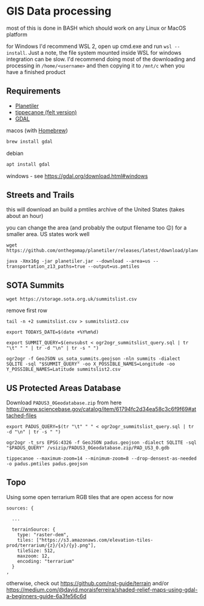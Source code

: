 # GIS Data processing

most of this is done in BASH which should work on any Linux or MacOS platform

for Windows I'd recommend WSL 2, open up cmd.exe and run `wsl --install`. Just a note, the file system mounted inside WSL for windows integration can be slow. I'd recommend doing most of the downloading and processing in `/home/<username>` and then copying it to `/mnt/c` when you have a finished product

## Requirements

- [Planetiler](https://github.com/onthegomap/planetiler)
- [tippecanoe (felt version)](https://github.com/felt/tippecanoe)
- [GDAL](https://gdal.org)

macos (with [Homebrew](https://brew.sh/))
```bash
brew install gdal
```

debian
```bash
apt install gdal
```

windows - see https://gdal.org/download.html#windows


## Streets and Trails

this will download an build a pmtiles archive of the United States (takes about an hour)

you can change the area (and probably the output filename too 😉) for a smaller area.  US states work well
```
wget https://github.com/onthegomap/planetiler/releases/latest/download/planetiler.jar

java -Xmx16g -jar planetiler.jar --download --area=us --transportation_z13_paths=true --output=us.pmtiles
```

## SOTA Summits

```
wget https://storage.sota.org.uk/summitslist.csv
```

remove first row
```
tail -n +2 summitslist.csv > summitslist2.csv
```


```
export TODAYS_DATE=$(date +%Y%m%d)

export SUMMIT_QUERY=$(envsubst < ogr2ogr_summitslist_query.sql | tr "\t" " " | tr -d "\n" | tr -s " ")

ogr2ogr -f GeoJSON us_sota_summits.geojson -nln summits -dialect SQLITE -sql "$SUMMIT_QUERY" -oo X_POSSIBLE_NAMES=Longitude -oo Y_POSSIBLE_NAMES=Latitude summitslist2.csv
```

## US Protected Areas Database

Download `PADUS3_0Geodatabase.zip` from here https://www.sciencebase.gov/catalog/item/61794fc2d34ea58c3c6f9f69#attached-files

```
export PADUS_QUERY=$(tr "\t" " " < ogr2ogr_summitslist_query.sql | tr -d "\n" | tr -s " ")

ogr2ogr -t_srs EPSG:4326 -f GeoJSON padus.geojson -dialect SQLITE -sql "$PADUS_QUERY" /vsizip/PADUS3_0Geodatabase.zip/PAD_US3_0.gdb

tippecanoe --maximum-zoom=14 --minimum-zoom=8 --drop-densest-as-needed -o padus.pmtiles padus.geojson
```

## Topo

Using some open terrarium RGB tiles that are open access for now

```
sources: {

  ...

  terrainSource: {
    type: "raster-dem",
    tiles: ["https://s3.amazonaws.com/elevation-tiles-prod/terrarium/{z}/{x}/{y}.png"],
    tileSize: 512,
    maxzoom: 12,
    encoding: "terrarium"
  }
,

```

otherwise, check out https://github.com/nst-guide/terrain and/or https://medium.com/@david.moraisferreira/shaded-relief-maps-using-gdal-a-beginners-guide-6a3fe56c6d
